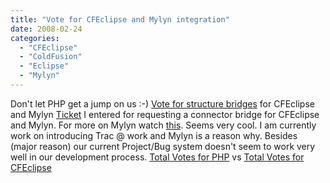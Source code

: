```yaml
---
title: "Vote for CFEclipse and Mylyn integration"
date: 2008-02-24
categories: 
  - "CFEclipse"
  - "ColdFusion"
  - "Eclipse"
  - "Mylyn"
---
```


Don't let PHP get a jump on us :-) [Vote for structure bridges](http://tinyurl.com/2xr33b ) for CFEclipse and Mylyn [Ticket](https://bugs.eclipse.org/bugs/show_bug.cgi?id=220107) I entered for requesting a connector bridge for CFEclipse and Mylyn. For more on Mylyn watch [this](http://live.eclipse.org/node/412). Seems very cool. I am currently work on introducing Trac @ work and Mylyn is a reason why. Besides (major reason) our current Project/Bug system doesn't seem to work very well in our development process. [Total Votes for PHP](https://bugs.eclipse.org/bugs/votes.cgi?action=show_bug&bug_id=176804) vs [Total Votes for CFEclipse](https://bugs.eclipse.org/bugs/votes.cgi?action=show_bug&bug_id=220107)[  
](https://bugs.eclipse.org/bugs/show_bug.cgi?id=220107)
